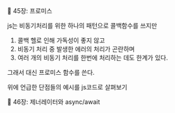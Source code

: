 📖 45장: 프로미스  

js는 비동기처리를 위한 하나의 패턴으로 콜백함수를 쓰지만
1) 콜백 헬로 인해 가독성이 좋지 않고 
2) 비동기 처리 중 발생한 에러의 처리가 곤란하며
3) 여러 개의 비동기 처리를 한번에 처리하는 데도 한계가 있다.

그래서 대신 프로미스 함수를 쓴다.

위에 언급한 단점들의 예시를 js코드로 살펴보기






📖 46장: 제너레이터와 async/await

